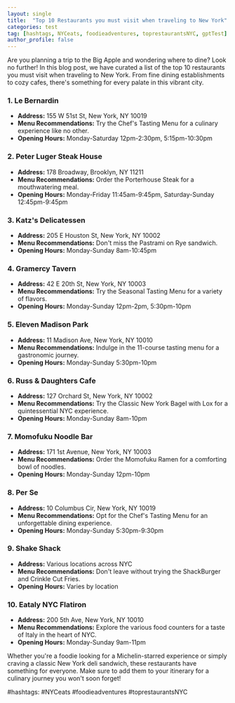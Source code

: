 ```yaml
---
layout: single
title:  "Top 10 Restaurants you must visit when traveling to New York"
categories: test
tag: [hashtags, NYCeats, foodieadventures, toprestaurantsNYC, gptTest]
author_profile: false
---
```


Are you planning a trip to the Big Apple and wondering where to dine? Look no further! In this blog post, we have curated a list of the top 10 restaurants you must visit when traveling to New York. From fine dining establishments to cozy cafes, there's something for every palate in this vibrant city.

### 1. **Le Bernardin**
- **Address:** 155 W 51st St, New York, NY 10019
- **Menu Recommendations:** Try the Chef's Tasting Menu for a culinary experience like no other.
- **Opening Hours:** Monday-Saturday 12pm-2:30pm, 5:15pm-10:30pm

### 2. **Peter Luger Steak House**
- **Address:** 178 Broadway, Brooklyn, NY 11211
- **Menu Recommendations:** Order the Porterhouse Steak for a mouthwatering meal.
- **Opening Hours:** Monday-Friday 11:45am-9:45pm, Saturday-Sunday 12:45pm-9:45pm

### 3. **Katz's Delicatessen**
- **Address:** 205 E Houston St, New York, NY 10002
- **Menu Recommendations:** Don't miss the Pastrami on Rye sandwich.
- **Opening Hours:** Monday-Sunday 8am-10:45pm

### 4. **Gramercy Tavern**
- **Address:** 42 E 20th St, New York, NY 10003
- **Menu Recommendations:** Try the Seasonal Tasting Menu for a variety of flavors.
- **Opening Hours:** Monday-Sunday 12pm-2pm, 5:30pm-10pm

### 5. **Eleven Madison Park**
- **Address:** 11 Madison Ave, New York, NY 10010
- **Menu Recommendations:** Indulge in the 11-course tasting menu for a gastronomic journey.
- **Opening Hours:** Monday-Sunday 5:30pm-10pm

### 6. **Russ & Daughters Cafe**
- **Address:** 127 Orchard St, New York, NY 10002
- **Menu Recommendations:** Try the Classic New York Bagel with Lox for a quintessential NYC experience.
- **Opening Hours:** Monday-Sunday 8am-10pm

### 7. **Momofuku Noodle Bar**
- **Address:** 171 1st Avenue, New York, NY 10003
- **Menu Recommendations:** Order the Momofuku Ramen for a comforting bowl of noodles.
- **Opening Hours:** Monday-Sunday 12pm-10pm

### 8. **Per Se**
- **Address:** 10 Columbus Cir, New York, NY 10019
- **Menu Recommendations:** Opt for the Chef's Tasting Menu for an unforgettable dining experience.
- **Opening Hours:** Monday-Sunday 5:30pm-9:30pm

### 9. **Shake Shack**
- **Address:** Various locations across NYC
- **Menu Recommendations:** Don't leave without trying the ShackBurger and Crinkle Cut Fries.
- **Opening Hours:** Varies by location

### 10. **Eataly NYC Flatiron**
- **Address:** 200 5th Ave, New York, NY 10010
- **Menu Recommendations:** Explore the various food counters for a taste of Italy in the heart of NYC.
- **Opening Hours:** Monday-Sunday 9am-11pm

Whether you're a foodie looking for a Michelin-starred experience or simply craving a classic New York deli sandwich, these restaurants have something for everyone. Make sure to add them to your itinerary for a culinary journey you won't soon forget!

#hashtags: #NYCeats #foodieadventures #toprestaurantsNYC